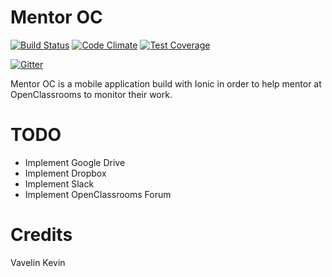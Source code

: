 # Mentor OC
[![Build Status](https://travis-ci.org/kevinvavelin/MentorOC.svg?branch=master)](https://travis-ci.org/kevinvavelin/MentorOC)
[![Code Climate](https://codeclimate.com/github/kevinvavelin/MentorOC/badges/gpa.svg)](https://codeclimate.com/github/kevinvavelin/MentorOC) [![Test Coverage](https://codeclimate.com/github/kevinvavelin/MentorOC/badges/coverage.svg)](https://codeclimate.com/github/kevinvavelin/MentorOC/coverage)

[![Gitter](https://badges.gitter.im/kevinvavelin/MentorOC.svg)](https://gitter.im/kevinvavelin/MentorOC?utm_source=badge&utm_medium=badge&utm_campaign=pr-badge)


Mentor OC is a mobile application build with Ionic in order to help mentor at OpenClassrooms to monitor their work.

# TODO

- Implement Google Drive
- Implement Dropbox
- Implement Slack
- Implement OpenClassrooms Forum

# Credits

Vavelin Kevin 